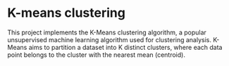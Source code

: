 # K-means clustering

This project implements the K-Means clustering algorithm, a popular unsupervised machine learning algorithm used for clustering analysis. K-Means aims to partition a dataset into K distinct clusters, where each data point belongs to the cluster with the nearest mean (centroid).
